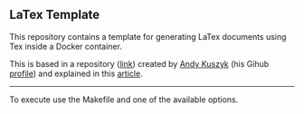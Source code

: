 ## LaTex Template

This repository contains a template for generating LaTex documents using Tex inside a Docker container.

This is based in a repository ([link](https://gitlab.com/akuszyk/template)) created by [Andy Kuszyk](http://andykuszyk.github.io/) (his Gihub [profile](https://github.com/andykuszyk)) and explained in this [article](http://andykuszyk.github.io/2020-05-19-latex-deployment-pipeline.html).

---

To execute use the Makefile and one of the available options. 

